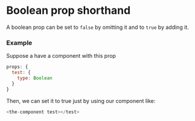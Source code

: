 # Boolean prop shorthand
A boolean prop can be set to `false` by omitting it and to `true` by adding it.

### Example
Suppose a have a component with this prop

```js
props: {
  test: {
    type: Boolean
  }
}
```

Then, we can set it to true just by using our component like:

```js
<the-component test></test>
```
